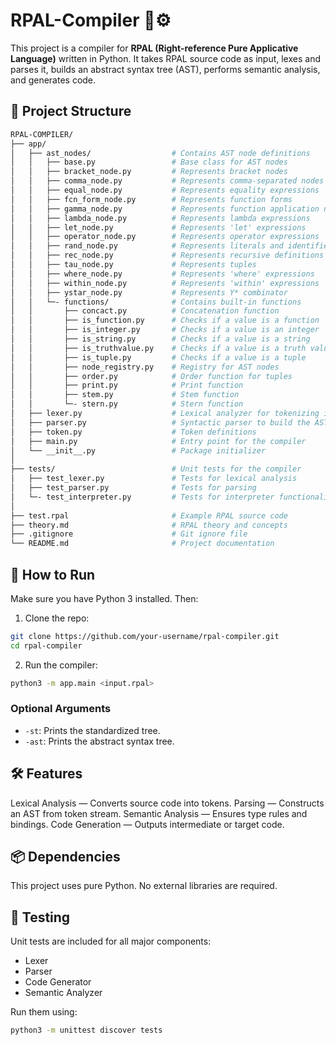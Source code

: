 # RPAL-Compiler 🧠⚙️

This project is a compiler for **RPAL (Right-reference Pure Applicative Language)** written in Python. It takes RPAL source code as input, lexes and parses it, builds an abstract syntax tree (AST), performs semantic analysis, and generates code.

## 🧩 Project Structure

```bash
RPAL-COMPILER/
├── app/
│   ├── ast_nodes/                  # Contains AST node definitions
│   │   ├── base.py                 # Base class for AST nodes
│   │   ├── bracket_node.py         # Represents bracket nodes
│   │   ├── comma_node.py           # Represents comma-separated nodes
│   │   ├── equal_node.py           # Represents equality expressions
│   │   ├── fcn_form_node.py        # Represents function forms
│   │   ├── gamma_node.py           # Represents function application nodes
│   │   ├── lambda_node.py          # Represents lambda expressions
│   │   ├── let_node.py             # Represents 'let' expressions
│   │   ├── operator_node.py        # Represents operator expressions
│   │   ├── rand_node.py            # Represents literals and identifiers
│   │   ├── rec_node.py             # Represents recursive definitions
│   │   ├── tau_node.py             # Represents tuples
│   │   ├── where_node.py           # Represents 'where' expressions
│   │   ├── within_node.py          # Represents 'within' expressions
│   │   ├── ystar_node.py           # Represents Y* combinator
│   │   └─- functions/              # Contains built-in functions
│   │       ├── concact.py          # Concatenation function
│   │       ├── is_function.py      # Checks if a value is a function
│   │       ├── is_integer.py       # Checks if a value is an integer
│   │       ├── is_string.py        # Checks if a value is a string
│   │       ├── is_truthvalue.py    # Checks if a value is a truth value
│   │       ├── is_tuple.py         # Checks if a value is a tuple
│   │       ├── node_registry.py    # Registry for AST nodes
│   │       ├── order.py            # Order function for tuples
│   │       ├── print.py            # Print function
│   │       ├── stem.py             # Stem function
│   │       └─- stern.py            # Stern function
│   ├── lexer.py                    # Lexical analyzer for tokenizing input
│   ├── parser.py                   # Syntactic parser to build the AST
│   ├── token.py                    # Token definitions
│   ├── main.py                     # Entry point for the compiler
│   └── __init__.py                 # Package initializer
│
├── tests/                          # Unit tests for the compiler
│   ├── test_lexer.py               # Tests for lexical analysis
│   ├── test_parser.py              # Tests for parsing
│   └─- test_interpreter.py         # Tests for interpreter functionality
│
├── test.rpal                       # Example RPAL source code
├── theory.md                       # RPAL theory and concepts
├── .gitignore                      # Git ignore file
└── README.md                       # Project documentation
```



## 🚀 How to Run

Make sure you have Python 3 installed. Then:

1. Clone the repo:
```bash
git clone https://github.com/your-username/rpal-compiler.git
cd rpal-compiler
```

2. Run the compiler:
```bash
python3 -m app.main <input.rpal>
```

### Optional Arguments

- `-st`: Prints the standardized tree.
- `-ast`: Prints the abstract syntax tree.


## 🛠️ Features

Lexical Analysis — Converts source code into tokens.
Parsing — Constructs an AST from token stream.
Semantic Analysis — Ensures type rules and bindings.
Code Generation — Outputs intermediate or target code.

## 📦 Dependencies

This project uses pure Python. No external libraries are required.

## 🧪 Testing

Unit tests are included for all major components:

- Lexer
- Parser
- Code Generator
- Semantic Analyzer

Run them using:
```bash
python3 -m unittest discover tests
```


